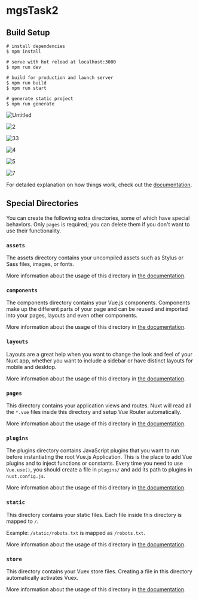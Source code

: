 # mgsTask2

## Build Setup

```bashCancel changes
# install dependencies
$ npm install

# serve with hot reload at localhost:3000
$ npm run dev

# build for production and launch server
$ npm run build
$ npm run start

# generate static project
$ npm run generate
```
![Untitled](https://user-images.githubusercontent.com/99497565/209915036-86dd45d3-9a8e-4051-9ade-59773c3735f3.jpg)

![2](https://user-images.githubusercontent.com/99497565/209915042-64f2c9b5-b98f-44e0-8f68-83212dc4ba6f.jpg)

![33](https://user-images.githubusercontent.com/99497565/209915047-15caeee7-7998-4b33-bc21-935e870494a8.jpg)

![4](https://user-images.githubusercontent.com/99497565/209915050-add57649-9a07-425c-be2f-563b6bdd84c2.jpg)

![5](https://user-images.githubusercontent.com/99497565/209915055-b642d040-916f-4059-8244-396c21208609.jpg)

![7](https://user-images.githubusercontent.com/99497565/209915065-709e9753-6184-4e7e-a05b-6f1b20601cca.jpg)


For detailed explanation on how things work, check out the [documentation](https://nuxtjs.org).

## Special Directories

You can create the following extra directories, some of which have special behaviors. Only `pages` is required; you can delete them if you don't want to use their functionality.

### `assets`

The assets directory contains your uncompiled assets such as Stylus or Sass files, images, or fonts.

More information about the usage of this directory in [the documentation](https://nuxtjs.org/docs/2.x/directory-structure/assets).

### `components`

The components directory contains your Vue.js components. Components make up the different parts of your page and can be reused and imported into your pages, layouts and even other components.

More information about the usage of this directory in [the documentation](https://nuxtjs.org/docs/2.x/directory-structure/components).

### `layouts`

Layouts are a great help when you want to change the look and feel of your Nuxt app, whether you want to include a sidebar or have distinct layouts for mobile and desktop.

More information about the usage of this directory in [the documentation](https://nuxtjs.org/docs/2.x/directory-structure/layouts).


### `pages`

This directory contains your application views and routes. Nuxt will read all the `*.vue` files inside this directory and setup Vue Router automatically.

More information about the usage of this directory in [the documentation](https://nuxtjs.org/docs/2.x/get-started/routing).

### `plugins`

The plugins directory contains JavaScript plugins that you want to run before instantiating the root Vue.js Application. This is the place to add Vue plugins and to inject functions or constants. Every time you need to use `Vue.use()`, you should create a file in `plugins/` and add its path to plugins in `nuxt.config.js`.

More information about the usage of this directory in [the documentation](https://nuxtjs.org/docs/2.x/directory-structure/plugins).

### `static`

This directory contains your static files. Each file inside this directory is mapped to `/`.

Example: `/static/robots.txt` is mapped as `/robots.txt`.

More information about the usage of this directory in [the documentation](https://nuxtjs.org/docs/2.x/directory-structure/static).

### `store`

This directory contains your Vuex store files. Creating a file in this directory automatically activates Vuex.

More information about the usage of this directory in [the documentation](https://nuxtjs.org/docs/2.x/directory-structure/store).
